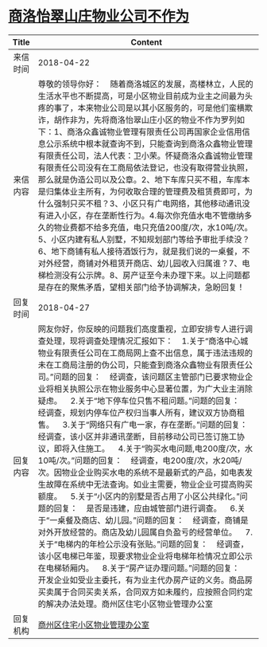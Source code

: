 # [商洛怡翠山庄物业公司不作为](http://www.shangluo.gov.cn/zmhd/ldxxxx.jsp?urltype=leadermail.LeaderMailContentUrl&wbtreeid=1112&leadermailid=4663)

| Title |                                                                                                                                                                                                                                                                                                                                                                 Content                                                                                                                                                                                                                                                                                                                                                                 |
|:-----:|-----------------------------------------------------------------------------------------------------------------------------------------------------------------------------------------------------------------------------------------------------------------------------------------------------------------------------------------------------------------------------------------------------------------------------------------------------------------------------------------------------------------------------------------------------------------------------------------------------------------------------------------------------------------------------------------------------------------------------------------|
| 来信时间  | 2018-04-22                                                                                                                                                                                                                                                                                                                                                                                                                                                                                                                                                                                                                                                                                                                              |
| 来信内容  | 尊敬的领导你好：    随着商洛城区的发展，高楼林立，人民的生活水平也不断提高，可是小区物业目前成为业主之间最为头疼的事了，本来物业公司是以其小区服务的，可是他们蛮横欺诈，胡作非为，先将商洛怡翠山庄小区的物业不作为罗列如下：1、商洛众鑫诚物业管理有限责任公司再国家企业信用信息公示系统中根本就查询不到，只能查询到商洛众鑫物业管理有限责任公司，法人代表：卫小荣。怀疑商洛众鑫诚物业管理有限责任公司没有在工商局依法登记，也没有取得营业执照，那么就是伪造公司以及公章。2、地下车库只买不租，车库本是归集体业主所有，为何收取合理的管理费及租赁费即可，为什么强制只买不租？3、小区只有广电网络，其他移动通讯没有进入小区，存在垄断性行为。4.每次你充值水电不管缴纳多久的物业费都不给多充值，电只充值200度/次，水10吨/次。5、小区内建有私人别墅，不知规划部门等给予审批手续没？6、地下商铺有私人接待酒饭行为，就是我们说的一桌餐，不对外经营，商铺对外租赁开商店、幼儿园收入归属谁？7、电梯检测没有公示牌。8、房产证至今未办理下来。以上问题都是存在的聚焦矛盾，望相关部门给予协调解决，急盼回复！                                                                                                                                                                                                                             |
| 回复时间  | 2018-04-27                                                                                                                                                                                                                                                                                                                                                                                                                                                                                                                                                                                                                                                                                                                              |
| 回复内容  | 网友你好，你反映的问题我们高度重视，立即安排专人进行调查处理，现将调查处理情况汇报如下：    1.关于“商洛中心城物业有限责任公司在工商局网上查不出信息，属于违法违规的未在工商局注册的伪公司，只能查到商洛众鑫物业有限责任公司。”问题的回复：    经调查，该问题区主管部门已要求物业企业将相关执照公示在物业服务中心显著位置，为广大业主消除疑虑。    2.关于“地下停车位只售不租问题。”问题的回复：    经调查，规划内停车位产权归当事人所有，建议双方协商租售。    3.关于“网络只有广电一家，存在垄断。”问题的回复：    经调查，该小区并非通讯垄断，目前移动公司已签订施工协议，即将入住施工。    4.关于“购买水电问题,电200度/次，水10吨/次。”问题的回复：    经调查，电200度/次，水20吨/次。因物业企业购买水电的系统不是最新式的产品，如电表发生故障在系统中无法查询。如业主需要，物业企业可提高购买额度。    5.关于“小区内的别墅是否占用了小区公共绿化。”问题的回复：    是否是违建，应由城管部门进行调查。    6.关于“一桌餐及商店、幼儿园。”问题的回复：    经调查，商铺是对外开放经营的。商店及幼儿园属自负盈亏的经营单位。    7.关于“电梯内的年检公示没有张贴。”问题的回复：    经调查，该小区电梯已年鉴，现要求物业企业将电梯年检情况立即公示在电梯轿厢内。    8.关于“房产证办理问题。”问题的回复：    开发企业如受业主委托，有为业主代办房产证的义务。商品房买卖属于合同买卖关系，合同双方如未履约，应按照合同约定的解决办法处理。商州区住宅小区物业管理办公室 |
| 回复机构  | [商州区住宅小区物业管理办公室](../../category/agencies/商州区住宅小区物业管理办公室.md)                                                                                                                                                                                                                                                                                                                                                                                                                                                                                                                                                                                                                                                                             |